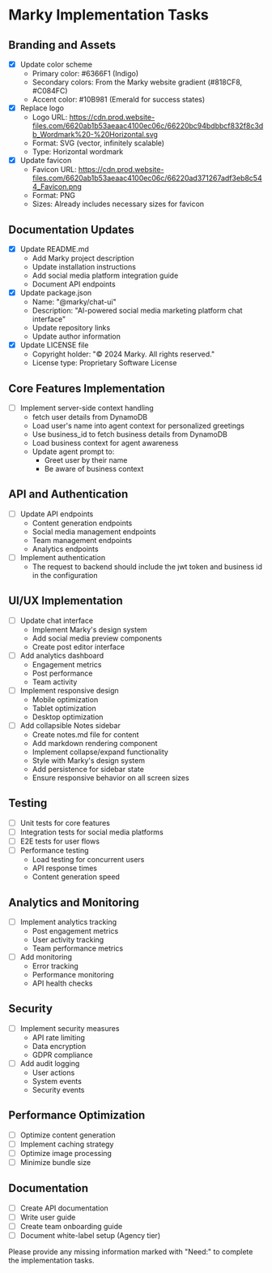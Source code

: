 # Marky Implementation Tasks

## Branding and Assets
- [x] Update color scheme
  - Primary color: #6366F1 (Indigo)
  - Secondary colors: From the Marky website gradient (#818CF8, #C084FC)
  - Accent color: #10B981 (Emerald for success states)
- [x] Replace logo
  - Logo URL: https://cdn.prod.website-files.com/6620ab1b53aeaac4100ec06c/66220bc94bdbbcf832f8c3db_Wordmark%20-%20Horizontal.svg
  - Format: SVG (vector, infinitely scalable)
  - Type: Horizontal wordmark
- [x] Update favicon
  - Favicon URL: https://cdn.prod.website-files.com/6620ab1b53aeaac4100ec06c/66220ad371267adf3eb8c544_Favicon.png
  - Format: PNG
  - Sizes: Already includes necessary sizes for favicon

## Documentation Updates
- [x] Update README.md
  - Add Marky project description
  - Update installation instructions
  - Add social media platform integration guide
  - Document API endpoints
- [x] Update package.json
  - Name: "@marky/chat-ui"
  - Description: "AI-powered social media marketing platform chat interface"
  - Update repository links
  - Update author information
- [x] Update LICENSE file
  - Copyright holder: "© 2024 Marky. All rights reserved."
  - License type: Proprietary Software License

## Core Features Implementation
- [ ] Implement server-side context handling
  - fetch user details from DynamoDB
  - Load user's name into agent context for personalized greetings
  - Use business_id to fetch business details from DynamoDB
  - Load business context for agent awareness
  - Update agent prompt to:
    - Greet user by their name
    - Be aware of business context

## API and Authentication
- [ ] Update API endpoints
  - Content generation endpoints
  - Social media management endpoints
  - Team management endpoints
  - Analytics endpoints
- [ ] Implement authentication
  - The request to backend should include the jwt token and business id in the configuration

## UI/UX Implementation
- [ ] Update chat interface
  - Implement Marky's design system
  - Add social media preview components
  - Create post editor interface
- [ ] Add analytics dashboard
  - Engagement metrics
  - Post performance
  - Team activity
- [ ] Implement responsive design
  - Mobile optimization
  - Tablet optimization
  - Desktop optimization
- [ ] Add collapsible Notes sidebar
  - Create notes.md file for content
  - Add markdown rendering component
  - Implement collapse/expand functionality
  - Style with Marky's design system
  - Add persistence for sidebar state
  - Ensure responsive behavior on all screen sizes


## Testing
- [ ] Unit tests for core features
- [ ] Integration tests for social media platforms
- [ ] E2E tests for user flows
- [ ] Performance testing
  - Load testing for concurrent users
  - API response times
  - Content generation speed

## Analytics and Monitoring
- [ ] Implement analytics tracking
  - Post engagement metrics
  - User activity tracking
  - Team performance metrics
- [ ] Add monitoring
  - Error tracking
  - Performance monitoring
  - API health checks

## Security
- [ ] Implement security measures
  - API rate limiting
  - Data encryption
  - GDPR compliance
- [ ] Add audit logging
  - User actions
  - System events
  - Security events

## Performance Optimization
- [ ] Optimize content generation
- [ ] Implement caching strategy
- [ ] Optimize image processing
- [ ] Minimize bundle size

## Documentation
- [ ] Create API documentation
- [ ] Write user guide
- [ ] Create team onboarding guide
- [ ] Document white-label setup (Agency tier)

Please provide any missing information marked with "Need:" to complete the implementation tasks. 